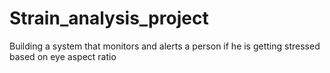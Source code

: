 # Strain_analysis_project
Building a system that monitors and alerts a person if he is getting stressed based on  eye aspect ratio
